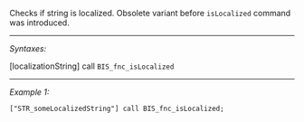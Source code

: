 Checks if string is localized. Obsolete variant before `isLocalized` command was introduced.


---
*Syntaxes:*

[localizationString] call `BIS_fnc_isLocalized`

---
*Example 1:*

```sqf
["STR_someLocalizedString"] call BIS_fnc_isLocalized;
```